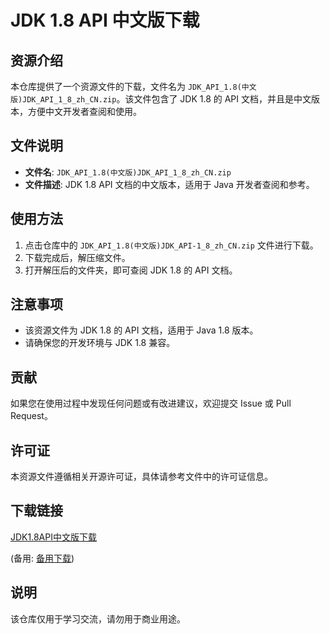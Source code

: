 # JDK 1.8 API 中文版下载

## 资源介绍

本仓库提供了一个资源文件的下载，文件名为 `JDK_API_1.8(中文版)JDK_API_1_8_zh_CN.zip`。该文件包含了 JDK 1.8 的 API 文档，并且是中文版本，方便中文开发者查阅和使用。

## 文件说明

- **文件名**: `JDK_API_1.8(中文版)JDK_API_1_8_zh_CN.zip`
- **文件描述**: JDK 1.8 API 文档的中文版本，适用于 Java 开发者查阅和参考。

## 使用方法

1. 点击仓库中的 `JDK_API_1.8(中文版)JDK_API-1_8_zh_CN.zip` 文件进行下载。
2. 下载完成后，解压缩文件。
3. 打开解压后的文件夹，即可查阅 JDK 1.8 的 API 文档。

## 注意事项

- 该资源文件为 JDK 1.8 的 API 文档，适用于 Java 1.8 版本。
- 请确保您的开发环境与 JDK 1.8 兼容。

## 贡献

如果您在使用过程中发现任何问题或有改进建议，欢迎提交 Issue 或 Pull Request。

## 许可证

本资源文件遵循相关开源许可证，具体请参考文件中的许可证信息。

## 下载链接
[JDK1.8API中文版下载](https://pan.quark.cn/s/7771996d90a7) 

(备用: [备用下载](https://pan.baidu.com/s/1ursWoEPFmRl_uG8ZPHJfww?pwd=1234))

## 说明

该仓库仅用于学习交流，请勿用于商业用途。
